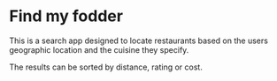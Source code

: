 # Find my fodder

This is a search app designed to locate restaurants based on the users geographic location and the cuisine they specify. 

The results can be sorted by distance, rating or cost.
